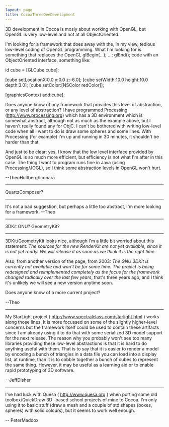 ```yaml
---
layout: page
title: CocoaThreeDeeDevelopment
---
```


3D development in Cocoa is mosly about working with OpenGL, but OpenGL is very low-level and not at all ObjectOriented.

I'm looking for a framework that does away with the, in my view, tedious low-level coding of OpenGL programming. What I'm looking for is something that replaces the OpenGL     glBegin(...); ...; glEnd(); code with an ObjectOriented interface, something like:

    
id cube = [GLCube cube];

[cube setLocationX:0.0 y:0.0 z:-6.0];
[cube setWidth:10.0 height:10.0 depth:3.0];
[cube setColor:[NSColor redColor]];

[graphicsContext add:cube];


Does anyone know of any framework that provides this level of abstraction, or any level of abstraction? I have programmed Processing (http://www.processing.org) which has a 3D environment which is somewhat abstract, although not as much as the example above, but I haven't really found any for ObjC. I can't be bothered with writing low-level code when all I want to do is draw some spheres and some lines. With Processing (for example) I'm up and running in 30 minutes, it shouldn't be harder than that.

And just to be clear: yes, I know that the low level interface provided by OpenGL is so much more efficient, but efficiency is not what I'm after in this case. The thing I want to program runs fine in Java (using Processing/JOGL), so I think some abstraction levels in OpenGL won't hurt.

--TheoHultberg/Iconara

----
QuartzComposer?

----
It's not a bad suggestion, but perhaps a little too abstract, I'm more looking for a framework. --Theo

----
3DKit GNU? GeometryKit?

----
3DKit/GeometryKit looks nice, although I'm a little bit worried about this statement: *The sources for the new RenderKit are not yet available, since it is not yet ready. We will release it as soon as we think it is the right time.*

Also, from another version of the page, from 2003: *The GNU 3DKit is currently not available and won't be for some time. The project is being redesigned and reimplemented completely as the focus for the framework changed radically over the last few years*, that's three years ago, and I think it's unlikely we will see a new version anytime soon.

Does anyone know of a more current project?

--Theo

----

My StarLight project ( http://www.spectralclass.com/starlight.html ) works along those lines.  It is more focussed on some of the slightly higher-level concerns but the framework itself could be used to contain these artifacts since I am already using it to do that with some serialized 3D model support for the next release.  The reason why you probably won't see too many libraries providing these low-level abstractions is that it is hard to do anything useful with them.  That is to say that it is easier to render a model by encoding a bunch of triangles in a data file you can load into a display list, at runtime, than it is to cobble together a bunch of cubes to represent the same thing.  However, it may be useful as a learning aid or to enable rapid prototyping of 3D software.

--JeffDisher

----

I've had luck with Quesa ( http://www.quesa.org ) when porting some old toolbox/QuickDraw 3D -based school projects of mine to Cocoa.
I'm only using it to basic stuff (draw a mesh and a couple of std shapes (boxes, spheres) with solid colours), but it seems to work well enough.

-- PeterMaddox

